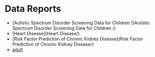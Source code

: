 # Data Reports

- [Autistic Spectrum Disorder Screening Data for Children  ](Autistic Spectrum Disorder Screening Data for Children  /)
- [Heart Disease](Heart Disease/)
- [Risk Factor Prediction of Chronic Kidney Disease](Risk Factor Prediction of Chronic Kidney Disease/)
- [adult](adult/)
